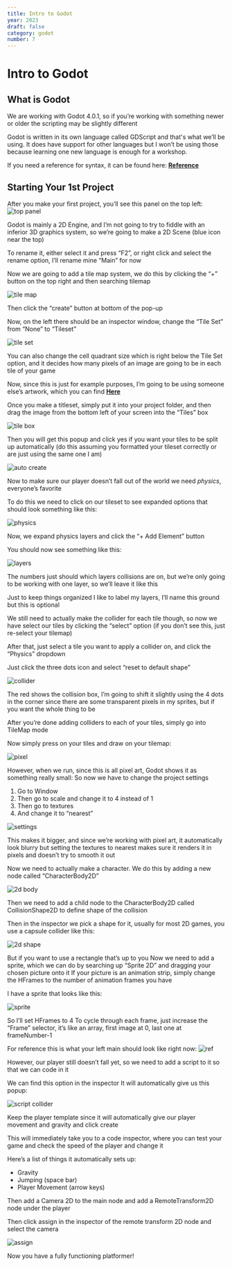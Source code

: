 ```yaml
---
title: Intro to Godot
year: 2023
draft: false
category: godot
number: 7
---
```


# Intro to Godot

## What is Godot

We are working with Godot 4.0.1, so if you’re working with something newer or older the scripting may be slightly different

Godot is written in its own language called GDScript and that's what we’ll be using. It does have support for other languages but I won’t be using those because learning one new language is enough for a workshop.

If you need a reference for syntax, it can be found here: **[Reference](https://docs.godotengine.org/en/stable/tutorials/scripting/gdscript/gdscript_basics.html)**

## Starting Your 1st Project

After you make your first project, you’ll see this panel on the top left: 
![top panel](/roslyncode.club/public/img/Godot/toppanel.png)

Godot is mainly a 2D Engine, and I’m not going to try to fiddle with an inferior 3D graphics system, so we’re going to make a 2D Scene (blue icon near the top)

To rename it, either select it and press “F2”, or right click and select the rename option, I’ll rename mine “Main” for now

Now we are going to add a tile map system, we do this by clicking the “+” button on the top right and then searching tilemap

![tile map](/roslyncode.club/public/img/Godot/tilemap.png)

Then click the “create” button at bottom of the pop-up

Now, on the left there should be an inspector window, change the “Tile Set” from “None” to “Tileset”

![tile set](/roslyncode.club/public/img/Godot/tileset.png)

You can also change the cell quadrant size which is right below the Tile Set option, and it decides how many pixels of an image are going to be in each tile of your game

Now, since this is just for example purposes, I’m going to be using someone else’s artwork, which 
you can find **[Here](/https://anokolisa.itch.io/sidescroller-pixelart-sprites-asset-pack-forest-16x16)**

Once you make a titleset, simply put it into your project folder, and then drag the image from the bottom left of your screen into the “Tiles” box

![tile box](/roslyncode.club/public/img/Godot/tilesbox.png)

Then you will get this popup and click yes if you want your tiles to be split up automatically (do this assuming you formatted your tileset correctly or are just using the same one I am)

![auto create](/roslyncode.club/public/img/Godot/autocreate.png)

Now to make sure our player doesn’t fall out of the world we need *physics*, everyone’s favorite

To do this we need to click on our tileset to see expanded options that should look something like this:

![physics](/roslyncode.club/public/img/Godot/physics.png)

Now, we expand physics layers and click the “+ Add Element” button

You should now see something like this:

![layers](/roslyncode.club/public/img/Godot/layers.png)

The numbers just should which layers collisions are on, but we’re only going to be working with one layer, so we’ll leave it like this

Just to keep things organized I like to label my layers, I’ll name this ground but this is optional

We still need to actually make the collider for each tile though, so now we have select our tiles by clicking the “select” option  (if you don’t see this, just re-select your tilemap)

After that, just select a tile you want to apply a collider on, and click the “Physics” dropdown

Just click the three dots icon and select “reset to default shape”

![collider](/roslyncode.club/public/img/Godot/collider.png)

The red shows the collision box, I’m going to shift it slightly using the 4 dots in the corner since there are some transparent pixels in my sprites, but if you want the whole thing to be 

After you’re done adding colliders to each of your tiles, simply go into TileMap mode

Now simply press on your tiles and draw on your tilemap:

![pixel](/roslyncode.club/public/img/Godot/pixelart.png)

However, when we run, since this is all pixel art, Godot shows it as something really small: 
So now we have to change the project settings

1. Go to Window			
2. Then go to scale and change it to 4 instead of 1
3. Then go to textures				
4. And change it to “nearest”

![settings](/roslyncode.club/public/img/Godot/settings.png)

This makes it bigger, and since we’re working with pixel art, it automatically look blurry but setting the textures to nearest makes sure it renders it in pixels and doesn’t try to smooth it out

Now we need to actually make a character. We do this by adding a new node called “CharacterBody2D”

![2d body](/roslyncode.club/public/img/Godot/twodbody.png)

Then we need to add a child node to the CharacterBody2D called CollisionShape2D to define shape of the collision

Then in the inspector we pick a shape for it, usually for most 2D games, you use a capsule collider like this:

![2d shape](/roslyncode.club/public/img/Godot/2dshape.png)

But if you want to use a rectangle that’s up to you
Now we need to add a sprite, which we can do by searching up “Sprite 2D” and dragging your chosen picture onto it
If your picture is an animation strip, simply change the HFrames to the number of animation frames you have

I have a sprite that looks like this:

![sprite](/roslyncode.club/public/img/Godot/sprite.png)

So I’ll set HFrames to 4
To cycle through each frame, just increase the “Frame” selector, it’s like an array, first image at 0, last one at frameNumber-1

For reference this is what your left main should look like right now:
![ref](/roslyncode.club/public/img/Godot/ref.png)

However, our player still doesn’t fall yet, so we need to add a script to it so that we can code in it

We can find this option in the inspector
It will automatically give us this popup:

![script collider](/roslyncode.club/public/img/Godot/colliderscript.png)

Keep the player template since it will automatically give our player movement and gravity and click create

This will immediately take you to a code inspector, where you can test your game and check the speed of the player and change it

Here’s a list of things it automatically sets up:
- Gravity
- Jumping (space bar)
- Player Movement (arrow keys)

Then add a Camera 2D to the main node and add a RemoteTransform2D node under the player

Then click assign in the inspector of the remote transform 2D node and select the camera

![assign](/roslyncode.club/public/img/Godot/assign.png)

Now you have a fully functioning platformer!




